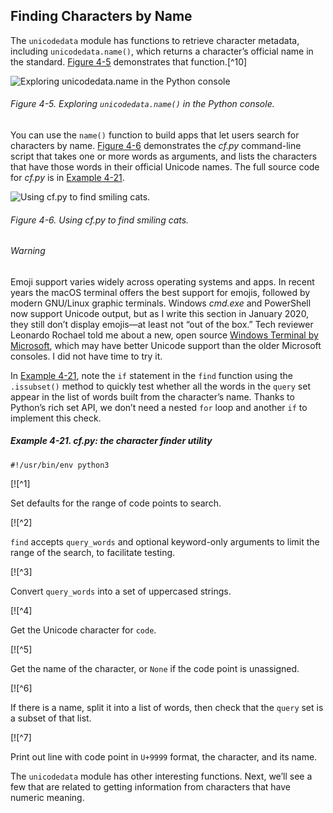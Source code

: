 ## Finding Characters by Name

The `unicodedata` module has functions to retrieve character metadata, including `unicodedata.name()`, which returns a character’s official name in the standard. [Figure 4-5](#unicodedata_name_fig) demonstrates that function.[^10]

![Exploring unicodedata.name in the Python console](assets/flpy_0405.png)

###### Figure 4-5. Exploring `unicodedata.name()` in the Python console.

You can use the `name()` function to build apps that let users search for characters by name. [Figure 4-6](#cf_demo_fig) demonstrates the _cf.py_ command-line script that takes one or more words as arguments, and lists the characters that have those words in their official Unicode names. The full source code for _cf.py_ is in [Example 4-21](#ex_cfpy).

![Using cf.py to find smiling cats.](assets/flpy_0406.png)

###### Figure 4-6. Using _cf.py_ to find smiling cats.

###### Warning

Emoji support varies widely across operating systems and apps. In recent years the macOS terminal offers the best support for emojis, followed by modern GNU/Linux graphic terminals. Windows _cmd.exe_ and PowerShell now support Unicode output, but as I write this section in January 2020, they still don’t display emojis—at least not “out of the box.” Tech reviewer Leonardo Rochael told me about a new, open source [Windows Terminal by Microsoft](https://fpy.li/4-24), which may have better Unicode support than the older Microsoft consoles. I did not have time to try it.

In [Example 4-21](#ex_cfpy), note the `if` statement in the `find` function using the `.issubset()` method to quickly test whether all the words in the `query` set appear in the list of words built from the character’s name. Thanks to Python’s rich set API, we don’t need a nested `for` loop and another `if` to implement this check.

##### Example 4-21. cf.py: the character finder utility

```
#!/usr/bin/env python3
```

[![^1]

Set defaults for the range of code points to search.

[![^2]

`find` accepts `query_words` and optional keyword-only arguments to limit the range of the search, to facilitate testing.

[![^3]

Convert `query_words` into a set of uppercased strings.

[![^4]

Get the Unicode character for `code`.

[![^5]

Get the name of the character, or `None` if the code point is unassigned.

[![^6]

If there is a name, split it into a list of words, then check that the `query` set is a subset of that list.

[![^7]

Print out line with code point in `U+9999` format, the character, and its name.

The `unicodedata` module has other interesting functions. Next, we’ll see a few that are related to getting information from characters that have numeric meaning.
